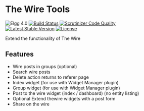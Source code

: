The Wire Tools
==============

![Elgg 4.0](https://img.shields.io/badge/Elgg-4.0-green.svg)
[![Build Status](https://scrutinizer-ci.com/g/ColdTrick/thewire_tools/badges/build.png?b=master)](https://scrutinizer-ci.com/g/ColdTrick/thewire_tools/build-status/master)
[![Scrutinizer Code Quality](https://scrutinizer-ci.com/g/ColdTrick/thewire_tools/badges/quality-score.png?b=master)](https://scrutinizer-ci.com/g/ColdTrick/thewire_tools/?branch=master)
[![Latest Stable Version](https://poser.pugx.org/coldtrick/thewire_tools/v/stable.svg)](https://packagist.org/packages/coldtrick/thewire_tools)
[![License](https://poser.pugx.org/coldtrick/thewire_tools/license.svg)](https://packagist.org/packages/coldtrick/thewire_tools)

Extend the functionality of The Wire

Features
--------

- Wire posts in groups (optional)
- Search wire posts
- Delete action returns to referer page
- Index widget (for use with Widget Manager plugin)
- Group widget (for use with Widget Manager plugin)
- Post to the wire widget (index / dashboard) (no entity listing)
- Optional Extend thewire widgets with a post form
- Share on the wire
